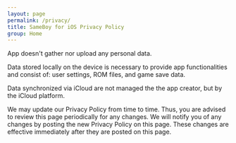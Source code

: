 ```yaml
---
layout: page
permalink: /privacy/
title: SameBoy for iOS Privacy Policy
group: Home
---
```


App doesn't gather nor upload any personal data.

Data stored locally on the device is necessary to provide app functionalities and consist of: user settings, ROM files, and game save data.

Data synchronized via iCloud are not managed the the app creator, but by the iCloud platform.

We may update our Privacy Policy from time to time. Thus, you are advised to review this page periodically for any changes. We will notify you of any changes by posting the new Privacy Policy on this page. These changes are effective immediately after they are posted on this page.
